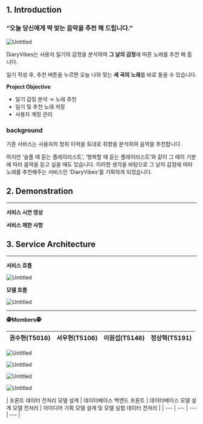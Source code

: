 
## 1. Introduction



### “오늘 당신에게 딱 맞는 음악을 추천 해 드립니다.”

![Untitled](https://s3-us-west-2.amazonaws.com/secure.notion-static.com/4a5e3616-2d92-4366-bd10-ea65d10ede0b/Untitled.png)

DiaryVibes는 사용자 일기의 감정을 분석하여 **그 날의 감정**에 따른 노래를 추천 해 줍니다.

일기 작성 후, 추천 버튼을 누르면 오늘 나와 맞는 **세 곡의 노래**를 바로 들을 수 있습니다.

**Project Objective**

- 일기 감정 분석 → 노래 추천
- 일기 및 추천 노래 저장
- 사용자 계정 관리

### background

기존 서비스는 사용자의 청취 이력을 토대로 취향을 분석하여 음악을 추천합니다.

하지만 ‘슬플 때 듣는 플레이리스트’, ‘행복할 때 듣는 플레이리스트’와 같이 그 때의 기분에 따라 음악을 듣고 싶을 때도 있습니다. 이러한 생각을 바탕으로 그 날의 감정에 따라 노래를 추천해주는 서비스인 ‘DiaryVibes’를 기획하게 되었습니다.

## 2. Demonstration

---

**서비스 시연 영상**

**서비스 제한 사항**

## 3. Service Architecture

---

**서비스 흐름**

![Untitled](https://s3-us-west-2.amazonaws.com/secure.notion-static.com/f12395b1-9c89-43c8-b84b-c216cf1502ea/Untitled.png)

**모델 흐름**

![Untitled](https://s3-us-west-2.amazonaws.com/secure.notion-static.com/f44cd400-28f8-451d-a10d-158db60473bd/Untitled.png)

---

**🕵️Members🕵️**

|         권수현(T5016) |         서우현(T5106) |         이원섭(T5146) |         정상혁(T5191) |
| --- | --- | --- | --- |

![Untitled](https://s3-us-west-2.amazonaws.com/secure.notion-static.com/74cb86ef-d045-4d2c-a0d5-3b9fbfb126c8/Untitled.png)

![Untitled](https://s3-us-west-2.amazonaws.com/secure.notion-static.com/e171579e-54cc-445b-b007-86acaad59a3f/Untitled.png)

![Untitled](https://s3-us-west-2.amazonaws.com/secure.notion-static.com/6f8e9a07-9b4a-404c-92d0-3aee3bbd8041/Untitled.png)

![Untitled](https://s3-us-west-2.amazonaws.com/secure.notion-static.com/16073700-c5fd-40aa-8d0e-58bff4df253a/Untitled.png)

|              프론트
      데이터 전처리
           모델 설계 |       데이터베이스
            백엔드
            프론트 |          데이터베이스 
            모델 설계
          모델 전처리 |          아이디어 기획
  모델 설계 및 모델 실험
          데이터 전처리 |
| --- | --- | --- | --- |
